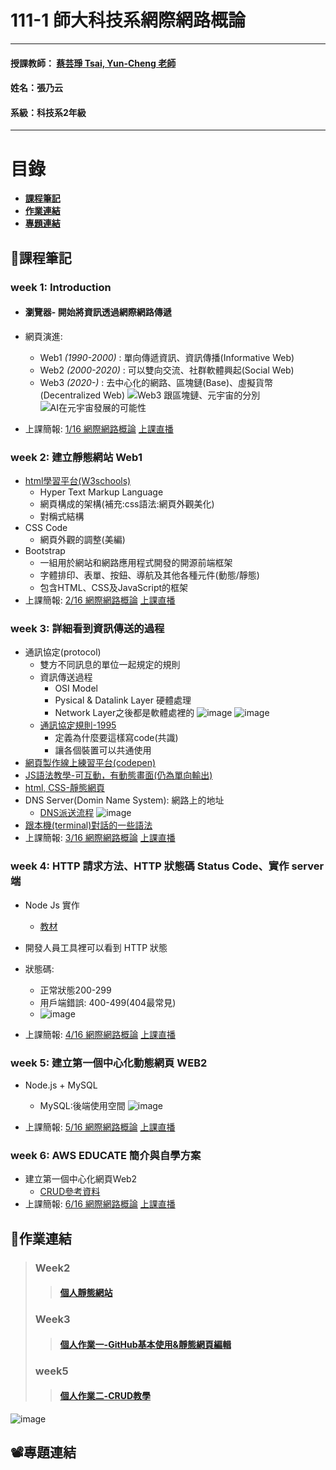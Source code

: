 # 111-1 師大科技系網際網路概論
***
 #### 授課教師： [蔡芸琤 Tsai, Yun-Cheng 老師](https://github.com/pecu?tab=repositories)
 #### 姓名：張乃云
 #### 系級：科技系2年級
***
# 目錄  

+ [**課程筆記**](https://github.com/41071119H-Irene/Web#pencil%E8%AA%B2%E7%A8%8B%E7%AD%86%E8%A8%98)
+ [**作業連結**](https://github.com/41071119H-Irene/Web#%E4%BD%9C%E6%A5%AD%E9%80%A3%E7%B5%90)
+ [**專題連結**](https://github.com/41071119H-Irene/Web#%EF%B8%8F%E5%B0%88%E9%A1%8C%E9%80%A3%E7%B5%90)

## :pencil:課程筆記
### week 1: Introduction
 * ####  瀏覽器- 開始將資訊透過網際網路傳遞
 * 網頁演進:
     * Web1 *(1990-2000)* : 單向傳遞資訊、資訊傳播(Informative Web)
     * Web2 *(2000-2020)* : 可以雙向交流、社群軟體興起(Social Web)
     * Web3 *(2020-)* : 去中心化的網路、區塊鏈(Base)、虛擬貨幣(Decentralized Web)
  ![Web3 跟區塊鏈、元宇宙的分別](https://user-images.githubusercontent.com/112916890/189841404-116111c1-2dd9-4ee6-825a-99d673a3c482.png) ![AI在元宇宙發展的可能性](https://user-images.githubusercontent.com/112916890/189842032-12d18360-decb-480b-8f6b-07a7af28d734.png)

 * 上課簡報: [1/16 網際網路概論](https://docs.google.com/presentation/d/e/2PACX-1vQeq6j0QLtkRYz4qBJMG4KOC34eEWbWHJlhfWm4eaZqg_PfCynecuaul_2zMMc_7muZ5qFQFI_MAc3z/pub?start=false&loop=false&delayms=3000&slide=id.p)  [上課直播](https://www.youtube.com/watch?v=5A1kyY9VrR0)
### week 2: 建立靜態網站 Web1
* [html學習平台(W3schools)](https://www.w3schools.com/)
   * Hyper Text Markup Language
   * 網頁構成的架構(補充:css語法:網頁外觀美化)
   * 對稱式結構
* CSS Code
   * 網頁外觀的調整(美編)
* Bootstrap
   * 一組用於網站和網路應用程式開發的開源前端框架
   * 字體排印、表單、按鈕、導航及其他各種元件(動態/靜態)
   * 包含HTML、CSS及JavaScript的框架
* 上課簡報: [2/16 網際網路概論](https://docs.google.com/presentation/d/e/2PACX-1vTDvYn3QV46gLMrZyRTLcVC_ZLSExGKp2NKSmynOjCl1TkSpo3l3objKNUJzvgniLzss6jtdrtxsPf4/pub?start=false&loop=false&delayms=3000&slide=id.p)  [上課直播](https://moodle3.ntnu.edu.tw/mod/page/view.php?id=500306)
### week 3: 詳細看到資訊傳送的過程
* 通訊協定(protocol)
   * 雙方不同訊息的單位一起規定的規則
   * 資訊傳送過程
      * OSI Model
      * Pysical & Datalink Layer 硬體處理
      * Network Layer之後都是軟體處裡的
   ![image](https://user-images.githubusercontent.com/112916890/191151732-1083c206-ec5c-4216-82e7-7cb7bb5cec74.png)
   ![image](https://user-images.githubusercontent.com/112916890/191153062-1279de7b-5dc9-493a-814a-b014a4520f09.png)
   * [通訊協定規則-1995](https://www.rfc-editor.org/)
      * 定義為什麼要這樣寫code(共識)
      * 讓各個裝置可以共通使用
* [網頁製作線上練習平台(codepen)](https://codepen.io/)
* [JS語法教學-可互動，有動態畫面(仍為單向輸出)](https://learnjavascript.online/)
* [html, CSS-靜態網頁](https://learnhtmlcss.online/)
* DNS Server(Domin Name System): 網路上的地址
   * [DNS派送流程](https://www.youtube.com/watch?v=2ZUxoi7YNgs)
 ![image](https://user-images.githubusercontent.com/112916890/191155257-09267884-d668-4914-88ad-6d596503fab6.png)
* [跟本機(terminal)對話的一些語法](https://www.techrepublic.com/article/ten-windows-10-network-commands-everyone-one-should-know/)
* 上課簡報: [3/16 網際網路概論](https://docs.google.com/presentation/d/e/2PACX-1vSZo61VUAGVMwmapSMd-GN0wBLRQyTf943MTnphSZR-33nG1cN6LToABqfef0JRq9yZYs-TRp_3zFE9/pub?start=false&loop=false&delayms=3000&slide=id.p)  [上課直播](https://www.youtube.com/watch?v=efQvdV3W1xU)

### week 4: HTTP 請求方法、HTTP 狀態碼 Status Code、實作 server 端
* Node Js 實作
   * [教材](https://bird23074035.medium.com/node-js-%E8%B5%B7%E6%89%8B%E5%BC%8F-%E8%87%AA%E6%9E%B6%E4%B8%80%E5%80%8B-web-server-9672f29a6102)
* 開發人員工具裡可以看到 HTTP 狀態
* 狀態碼:
   * 正常狀態200-299
   * 用戶端錯誤: 400-499(404最常見)
   * ![image](https://user-images.githubusercontent.com/112916890/193435958-ec4d7388-e6c1-4b07-81d9-dff7e3fb0518.png)

* 上課簡報: [4/16 網際網路概論](https://docs.google.com/presentation/d/e/2PACX-1vRzFbbpzLWLBeQLZibkd6VS3W5pjD9WhoEZd-EQav7x_2bh8nQs3owQPv0Ej-oqlCXYWy4RufLkMicY/pub?start=false&loop=false&delayms=3000&slide=id.p)  [上課直播](https://www.youtube.com/watch?v=fvwETcSQ3ig)

### week 5: 建立第一個中心化動態網頁 WEB2
* Node.js + MySQL
   * MySQL:後端使用空間
   ![image](https://user-images.githubusercontent.com/112916890/193728159-6681e137-f1b8-4951-a9c7-d39c189db8d3.png)


* 上課簡報: [5/16 網際網路概論](https://docs.google.com/presentation/d/e/2PACX-1vSm19M_AdUOrFG0hGHyuTWdvjHENudxSTDLgQpDghG7HGsW9ljLiPpXhahnFcqS4xU1mbDcXeFk-PMA/pub?start=false&loop=false&delayms=3000&slide=id.p)  [上課直播](https://www.youtube.com/watch?v=Bkhk4bivVPw&feature=youtu.be)

### week 6: AWS EDUCATE 簡介與自學方案
* 建立第一個中心化網頁Web2
   * [CRUD參考資料](https://www.youtube.com/watch?v=re3OIOr9dJI&feature=emb_logo)
* 上課簡報: [6/16 網際網路概論](https://docs.google.com/presentation/d/e/2PACX-1vQwXzwsXpz6GtsB2y1adorvi6a0OD3nXORh2g2nnER3YYPWsPKympVULtEOnMLSB4HZOcnsxnmdB1hg/pub?start=false&loop=false&delayms=3000&slide=id.p)  [上課直播]()

## 🙌作業連結
> ### Week2
>> #### [個人靜態網站](https://41071119h-irene.github.io/Web/Mypage/) 
> ### Week3
>> #### [個人作業一-GitHub基本使用&靜態網頁編輯](https://youtu.be/mcCPcjOdGfE)
> ### week5
>> #### [個人作業二-CRUD教學](https://www.youtube.com/watch?v=Bkhk4bivVPw)
![image](https://user-images.githubusercontent.com/112916890/194991674-1c7176c4-a819-427e-8d17-c698d286cc0c.png)

## 📽️專題連結
